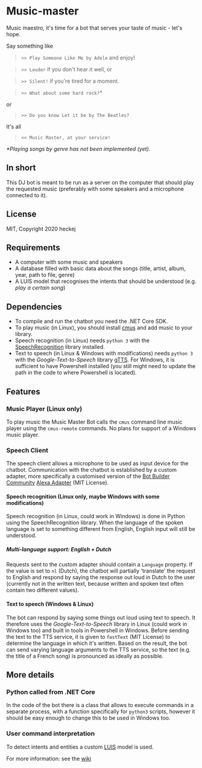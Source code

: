 # Music-master
Music maestro, it's time for a bot that serves your taste of music - let's hope.

Say something like 
> `>> Play Someone Like Me by Adele` and enjoy! 

> `>> Louder` if you don't hear it well, or 

> `>> Silent!` if you're tired for a moment.

> `>> What about some hard rock?`* 

or 

> `>> Do you know Let it be by The Beatles?`

It's all
> `<< Music Master, at your service!`

_*Playing songs by genre has not been implemented (yet)._

## In short
This DJ bot is meant to be run as a server on the computer that should play the requested music (preferably with some speakers and a microphone connected to it).

## License
MIT, Copyright 2020 heckej

## Requirements
* A computer with some music and speakers
* A database filled with basic data about the songs (title, artist, album, year, path to file, genre)
* A LUIS model that recognises the intents that should be understood (e.g. _play a certain song_)

## Dependencies
* To compile and run the chatbot you need the .NET Core SDK.
* To play music (in Linux), you should install [cmus](https://cmus.github.io/) and add music to your library.
* Speech recognition (in Linux) needs `python 3` with the [SpeechRecognition](https://pypi.org/project/SpeechRecognition/) library installed.
* Text to speech (in Linux & Windows with modifications) needs `python 3` with the _Google-Text-to-Speech_ library [gTTS](https://pypi.org/project/gTTS/). For Windows, it is sufficient to have Powershell installed (you still might need to update the path in the code to where Powershell is located).

## Features
### Music Player (Linux only)
To play music the Music Master Bot calls the `cmus` command line music player using the `cmus-remote` commands. No plans for support of a Windows music player.

### Speech Client
The speech client allows a microphone to be used as input device for the chatbot. Communication with the chatbot is established by a custom adapter, more specifically a customised version of the [Bot Builder Community](https://github.com/BotBuilderCommunity/botbuilder-community-dotnet) [Alexa Adapter](https://github.com/BotBuilderCommunity/botbuilder-community-dotnet/tree/develop/libraries/Bot.Builder.Community.Adapters.Alexa) (MIT License).

#### Speech recognition (Linux only, maybe Windows with some modifications)
Speech recognition (in Linux, could work in Windows) is done in Python using the SpeechRecognition library. When the language of the spoken language is set to something different from English, English input will still be understood.
##### Multi-language support: English + Dutch
Requests sent to the custom adapter should contain a `Language` property. If the value is set to `nl` (Dutch), the chatbot will partially 'translate' the request to English and respond by saying the response out loud in Dutch to the user (currently not in the written text, because written and spoken text often contain two different values).
#### Text to speech (Windows & Linux)
The bot can respond by saying some things out loud using text to speech. It therefore uses the _Google-Text-to-Speech_ library in Linux (could work in Windows too) and built in tools in Powershell in Windows. Before sending the text to the TTS service, it is given to `fastText` (MIT License) to determine the language in which it's written. Based on the result, the bot can send varying language arguments to the TTS service, so the text (e.g. the title of a French song) is pronounced as ideally as possible.

## More details
### Python called from .NET Core
In the code of the bot there is a class that allows to execute commands in a separate process, with a function specifically for `python3` scripts, however it should be easy enough to change this to be used in Windows too.

### User command interpretation
To detect intents and entities a custom [LUIS](https://luis.ai) model is used.

For more information: see the [wiki](https://github.com/heckej/Music-master/wiki)
